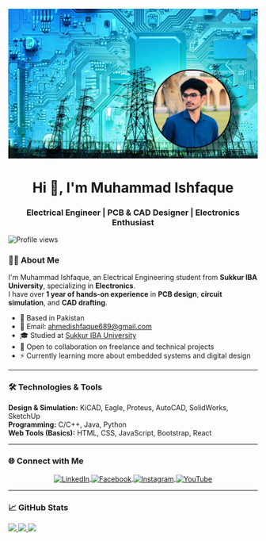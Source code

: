 ![logo](https://github.com/ishfaque-k4/ishfaque-k4/blob/main/Picsart_25-06-05_17-46-46-753~2.jpg)

<h1 align="center">Hi 👋, I'm Muhammad Ishfaque</h1>
<h3 align="center">Electrical Engineer | PCB & CAD Designer | Electronics Enthusiast</h3>

<p align="left">
  <img src="https://komarev.com/ghpvc/?username=ishfaque-k4&label=Profile%20views&color=0e75b6&style=flat" alt="Profile views" />
</p>

### 👨‍💻 About Me

I'm Muhammad Ishfaque, an Electrical Engineering student from **Sukkur IBA University**, specializing in **Electronics**.  
I have over **1 year of hands-on experience** in **PCB design**, **circuit simulation**, and **CAD drafting**.

- 📍 Based in Pakistan  
- 📧 Email: [ahmedishfaque689@gmail.com](mailto:ahmedishfaque689@gmail.com)  
- 🎓 Studied at [Sukkur IBA University](https://www.iba-suk.edu.pk/)  
- 🤝 Open to collaboration on freelance and technical projects  
- ⚡ Currently learning more about embedded systems and digital design

---

### 🛠️ Technologies & Tools

**Design & Simulation:** KiCAD, Eagle, Proteus, AutoCAD, SolidWorks, SketchUp  
**Programming:** C/C++, Java, Python  
**Web Tools (Basics):** HTML, CSS, JavaScript, Bootstrap, React  

---

### 🌐 Connect with Me

<p align="center">
  <a href="https://linkedin.com/in/ishfaque-ammar-b65b8a2a9" target="blank">
    <img align="center" src="https://raw.githubusercontent.com/rahuldkjain/github-profile-readme-generator/master/src/images/icons/Social/linked-in-alt.svg" alt="LinkedIn" height="30" width="40" />
  </a>
  <a href="https://fb.com/muhammad ishfaque" target="blank">
    <img align="center" src="https://raw.githubusercontent.com/rahuldkjain/github-profile-readme-generator/master/src/images/icons/Social/facebook.svg" alt="Facebook" height="30" width="40" />
  </a>
  <a href="https://instagram.com/ishfaque_k4" target="blank">
    <img align="center" src="https://raw.githubusercontent.com/rahuldkjain/github-profile-readme-generator/master/src/images/icons/Social/instagram.svg" alt="Instagram" height="30" width="40" />
  </a>
  <a href="https://www.youtube.com/c/ishfaque_k4" target="blank">
    <img align="center" src="https://raw.githubusercontent.com/rahuldkjain/github-profile-readme-generator/master/src/images/icons/Social/youtube.svg" alt="YouTube" height="30" width="40" />
  </a>
</p>

---

### 📈 GitHub Stats

<a href="https://github.com/ishfaque-k4">
  <img src="https://github-readme-stats.vercel.app/api?username=ishfaque-k4&show_icons=true&theme=dark&bg_color=1c1917&hide_border=true" />
</a>
<a href="https://github.com/ishfaque-k4">
  <img src="https://github-readme-streak-stats.herokuapp.com/?user=ishfaque-k4&theme=dark&hide_border=true" />
</a>
<a href="https://github.com/ishfaque-k4">
  <img src="https://github-readme-stats.vercel.app/api/top-langs/?username=ishfaque-k4&langs_count=8&theme=dark&layout=compact&bg_color=1c1917&hide_border=true" />
</a>
